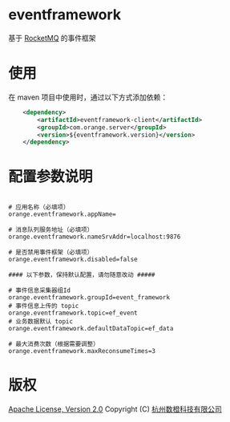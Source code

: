 # eventframework
基于 [RocketMQ](http://rocketmq.apache.org/) 的事件框架

# 使用
在 maven 项目中使用时，通过以下方式添加依赖：
```xml
    <dependency>
        <artifactId>eventframework-client</artifactId>
        <groupId>com.orange.server</groupId>
        <version>${eventframework.version}</version>
    </dependency>
```

# 配置参数说明
```properties

# 应用名称（必填项）
orange.eventframework.appName=

# 消息队列服务地址（必填项）
orange.eventframework.nameSrvAddr=localhost:9876

# 是否禁用事件框架（必填项）
orange.eventframework.disabled=false

#### 以下参数，保持默认配置，请勿随意改动 #####

# 事件信息采集器组Id
orange.eventframework.groupId=event_framework
# 事件信息上传的 topic
orange.eventframework.topic=ef_event
# 业务数据默认 topic
orange.eventframework.defaultDataTopic=ef_data

# 最大消费次数（根据需要调整）
orange.eventframework.maxReconsumeTimes=3

```

# 版权
[Apache License, Version 2.0](http://www.apache.org/licenses/LICENSE-2.0.html) Copyright (C) [杭州数橙科技有限公司](https://github.com/HangZhouShuChengKeJi)

